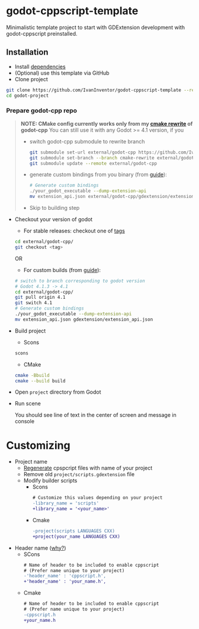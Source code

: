 # godot-cppscript-template
Minimalistic template project to start with GDExtension development with godot-cppscript preinstalled.

## Installation
- Install [dependencies](https://github.com/IvanInventor/godot-cppscript#dependencies)
- (Optional) use this template via GitHub
- Clone project
```bash
git clone https://github.com/IvanInventor/godot-cppscript-template --recurse-submodules godot-project
cd godot-project
```
### Prepare godot-cpp repo
  > **NOTE: CMake config currently works only from my [cmake rewrite](https://github.com/godotengine/godot-cpp/pull/1355) of godot-cpp**
  > You can still use it with any Godot >= 4.1 version, if you
  > - switch godot-cpp submodule to rewrite branch
  >   ```bash
  >   git submodule set-url external/godot-cpp https://github.com/IvanInventor/godot-cpp
  >   git submodule set-branch --branch cmake-rewrite external/godot-cpp
  >   git submodule update --remote external/godot-cpp
  >   ```
  > - generate custom bindings from you binary (from [guide](https://docs.godotengine.org/en/stable/tutorials/scripting/gdextension/gdextension_cpp_example.html#building-the-c-bindings)):
  >   ```bash
  >   # Generate custom bindings
  >   ./your_godot_executable --dump-extension-api
  >   mv extension_api.json external/godot-cpp/gdextension/extension_api.json
  >   ```
  > - Skip to building step

- Checkout your version of godot
	- For stable releases: checkout one of [tags](https://github.com/godotengine/godot-cpp/tags)
	```bash
	cd external/godot-cpp/
	git checkout <tag>
	```
	OR
	- For custom builds (from [guide](https://docs.godotengine.org/en/stable/tutorials/scripting/gdextension/gdextension_cpp_example.html#building-the-c-bindings)):
	```bash
	# switch to branch corresponding to godot version
	# Godot 4.1.3 -> 4.1
	cd external/godot-cpp/
	git pull origin 4.1
	git switch 4.1
	# Generate custom bindings
	./your_godot_executable --dump-extension-api
	mv extension_api.json gdextension/extension_api.json
	```
- Build project
  - Scons
  ```bash
  scons
  ```
  - CMake
  ```bash
  cmake -Bbuild
  cmake --build build
  ```
- Open `project` directory from Godot
- Run scene

  You should see line of text in the center of screen and message in console

# Customizing
- Project name
  - [Regenerate](https://github.com/IvanInventor/godot-cppscript/tree/master#generate-files) cpspcript files with name of your project
  - Remove old `project/scripts.gdextension` file
  - Modify builder scripts
    - Scons
      ```diff
      # Customize this values depending on your project
      -library_name = 'scripts'
      +library_name = '<your_name>'
      ```
    - Cmake
      ```diff
      -project(scripts LANGUAGES CXX)
      +project(your_name LANGUAGES CXX)
      ```
- Header name ([why?](https://github.com/IvanInventor/godot-cppscript/wiki/General-info#why-unique-header-name-over-cppscripth-is-preferred))
  - SCons
    ```diff
    # Name of header to be included to enable cppscript
    # (Prefer name unique to your project)
    -'header_name' : 'cppscript.h',
    +'header_name' : 'your_name.h',
    ```
  - Cmake
    ```diff
    # Name of header to be included to enable cppscript
    # (Prefer name unique to your project)
    -cppscript.h
    +your_name.h
    ```
